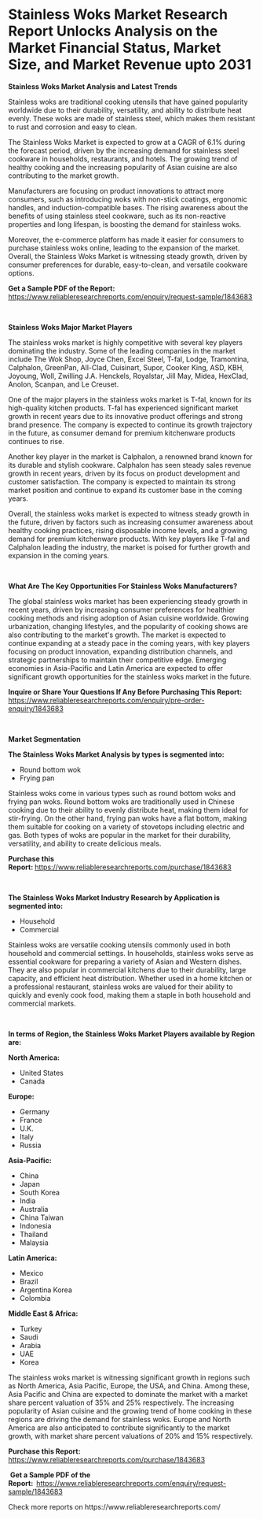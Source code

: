<p><h1>Stainless Woks Market Research Report Unlocks Analysis on the Market Financial Status, Market Size, and Market Revenue upto 2031</h1></p><p><strong>Stainless Woks Market Analysis and Latest Trends</strong></p>
<p><p>Stainless woks are traditional cooking utensils that have gained popularity worldwide due to their durability, versatility, and ability to distribute heat evenly. These woks are made of stainless steel, which makes them resistant to rust and corrosion and easy to clean.</p><p>The Stainless Woks Market is expected to grow at a CAGR of 6.1% during the forecast period, driven by the increasing demand for stainless steel cookware in households, restaurants, and hotels. The growing trend of healthy cooking and the increasing popularity of Asian cuisine are also contributing to the market growth.</p><p>Manufacturers are focusing on product innovations to attract more consumers, such as introducing woks with non-stick coatings, ergonomic handles, and induction-compatible bases. The rising awareness about the benefits of using stainless steel cookware, such as its non-reactive properties and long lifespan, is boosting the demand for stainless woks.</p><p>Moreover, the e-commerce platform has made it easier for consumers to purchase stainless woks online, leading to the expansion of the market. Overall, the Stainless Woks Market is witnessing steady growth, driven by consumer preferences for durable, easy-to-clean, and versatile cookware options.</p></p>
<p><strong>Get a Sample PDF of the Report:&nbsp;</strong> <a href="https://www.reliableresearchreports.com/enquiry/request-sample/1843683">https://www.reliableresearchreports.com/enquiry/request-sample/1843683</a></p>
<p>&nbsp;</p>
<p><strong>Stainless Woks Major Market Players</strong></p>
<p><p>The stainless woks market is highly competitive with several key players dominating the industry. Some of the leading companies in the market include The Wok Shop, Joyce Chen, Excel Steel, T-fal, Lodge, Tramontina, Calphalon, GreenPan, All-Clad, Cuisinart, Supor, Cooker King, ASD, KBH, Joyoung, Woll, Zwilling J.A. Henckels, Royalstar, Jill May, Midea, HexClad, Anolon, Scanpan, and Le Creuset.</p><p>One of the major players in the stainless woks market is T-fal, known for its high-quality kitchen products. T-fal has experienced significant market growth in recent years due to its innovative product offerings and strong brand presence. The company is expected to continue its growth trajectory in the future, as consumer demand for premium kitchenware products continues to rise.</p><p>Another key player in the market is Calphalon, a renowned brand known for its durable and stylish cookware. Calphalon has seen steady sales revenue growth in recent years, driven by its focus on product development and customer satisfaction. The company is expected to maintain its strong market position and continue to expand its customer base in the coming years.</p><p>Overall, the stainless woks market is expected to witness steady growth in the future, driven by factors such as increasing consumer awareness about healthy cooking practices, rising disposable income levels, and a growing demand for premium kitchenware products. With key players like T-fal and Calphalon leading the industry, the market is poised for further growth and expansion in the coming years.</p></p>
<p>&nbsp;</p>
<p><strong>What Are The Key Opportunities For Stainless Woks Manufacturers?</strong></p>
<p><p>The global stainless woks market has been experiencing steady growth in recent years, driven by increasing consumer preferences for healthier cooking methods and rising adoption of Asian cuisine worldwide. Growing urbanization, changing lifestyles, and the popularity of cooking shows are also contributing to the market's growth. The market is expected to continue expanding at a steady pace in the coming years, with key players focusing on product innovation, expanding distribution channels, and strategic partnerships to maintain their competitive edge. Emerging economies in Asia-Pacific and Latin America are expected to offer significant growth opportunities for the stainless woks market in the future.</p></p>
<p><strong>Inquire or Share Your Questions If Any Before Purchasing This Report:</strong> <a href="https://www.reliableresearchreports.com/enquiry/pre-order-enquiry/1843683">https://www.reliableresearchreports.com/enquiry/pre-order-enquiry/1843683</a></p>
<p>&nbsp;</p>
<p><strong>Market Segmentation</strong></p>
<p><strong>The Stainless Woks Market Analysis by types is segmented into:</strong></p>
<p><ul><li>Round bottom wok</li><li>Frying pan</li></ul></p>
<p><p>Stainless woks come in various types such as round bottom woks and frying pan woks. Round bottom woks are traditionally used in Chinese cooking due to their ability to evenly distribute heat, making them ideal for stir-frying. On the other hand, frying pan woks have a flat bottom, making them suitable for cooking on a variety of stovetops including electric and gas. Both types of woks are popular in the market for their durability, versatility, and ability to create delicious meals.</p></p>
<p><strong>Purchase this Report:&nbsp;</strong><a href="https://www.reliableresearchreports.com/purchase/1843683">https://www.reliableresearchreports.com/purchase/1843683</a></p>
<p>&nbsp;</p>
<p><strong>The Stainless Woks Market Industry Research by Application is segmented into:</strong></p>
<p><ul><li>Household</li><li>Commercial</li></ul></p>
<p><p>Stainless woks are versatile cooking utensils commonly used in both household and commercial settings. In households, stainless woks serve as essential cookware for preparing a variety of Asian and Western dishes. They are also popular in commercial kitchens due to their durability, large capacity, and efficient heat distribution. Whether used in a home kitchen or a professional restaurant, stainless woks are valued for their ability to quickly and evenly cook food, making them a staple in both household and commercial markets.</p></p>
<p>&nbsp;</p>
<p><strong>In terms of Region, the Stainless Woks Market Players available by Region are:</strong></p>
<p>
    <p> <strong> North America: </strong>
        <ul>
            <li>United States</li>
            <li>Canada</li>
        </ul>
        </p> 
    <p> <strong> Europe: </strong>
        <ul>
            <li>Germany</li>
            <li>France</li>
            <li>U.K.</li>
            <li>Italy</li>
            <li>Russia</li>
        </ul>
        </p> 
    <p> <strong> Asia-Pacific: </strong>
        <ul>
            <li>China</li>
            <li>Japan</li>
            <li>South Korea</li>
            <li>India</li>
            <li>Australia</li>
            <li>China Taiwan</li>
            <li>Indonesia</li>
            <li>Thailand</li>
            <li>Malaysia</li>
        </ul>
        </p> 
    <p> <strong> Latin America: </strong>
        <ul>
            <li>Mexico</li>
            <li>Brazil</li>
            <li>Argentina Korea</li>
            <li>Colombia</li>
        </ul>
        </p> 
    <p> <strong> Middle East & Africa: </strong>
        <ul>
            <li>Turkey</li>
            <li>Saudi</li>
            <li>Arabia</li>
            <li>UAE</li>
            <li>Korea</li>
        </ul>
    </p>
    </p>
<p><p>The stainless woks market is witnessing significant growth in regions such as North America, Asia Pacific, Europe, the USA, and China. Among these, Asia Pacific and China are expected to dominate the market with a market share percent valuation of 35% and 25% respectively. The increasing popularity of Asian cuisine and the growing trend of home cooking in these regions are driving the demand for stainless woks. Europe and North America are also anticipated to contribute significantly to the market growth, with market share percent valuations of 20% and 15% respectively.</p></p>
<p><strong>Purchase this Report: </strong><a href="https://www.reliableresearchreports.com/purchase/1843683">https://www.reliableresearchreports.com/purchase/1843683</a></p>
<p>&nbsp;<strong>Get a Sample PDF of the Report:&nbsp;&nbsp;</strong><a href="https://www.reliableresearchreports.com/enquiry/request-sample/1843683">https://www.reliableresearchreports.com/enquiry/request-sample/1843683</a></p>
<p><strong></strong></p>
<p>Check more reports on https://www.reliableresearchreports.com/</p>